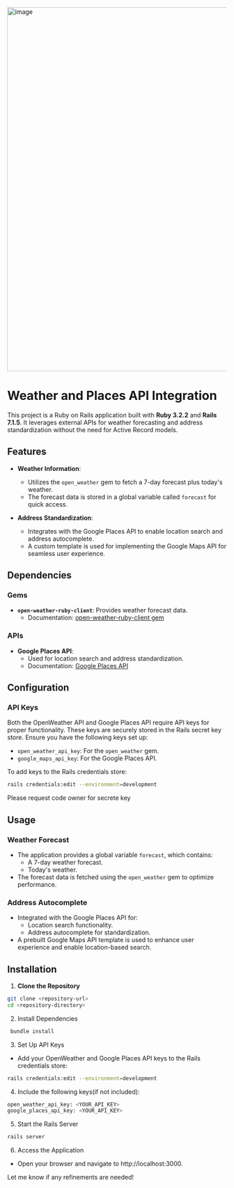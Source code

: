<img width="836" alt="image" src="https://github.com/user-attachments/assets/ab5f7d28-5a4c-48f3-a3a2-7be22ce9817a">


# Weather and Places API Integration

This project is a Ruby on Rails application built with **Ruby 3.2.2** and **Rails 7.1.5**. It leverages external APIs for weather forecasting and address standardization without the need for Active Record models.

## Features

- **Weather Information**: 
  - Utilizes the `open_weather` gem to fetch a 7-day forecast plus today's weather.
  - The forecast data is stored in a global variable called `forecast` for quick access.

- **Address Standardization**:
  - Integrates with the Google Places API to enable location search and address autocomplete.
  - A custom template is used for implementing the Google Maps API for seamless user experience.

## Dependencies

### Gems
- **`open-weather-ruby-client`**: Provides weather forecast data.
  - Documentation: [open-weather-ruby-client gem](https://github.com/dblock/open-weather-ruby-client)

### APIs
- **Google Places API**:
  - Used for location search and address standardization.
  - Documentation: [Google Places API](https://developers.google.com/maps/documentation/places)

## Configuration

### API Keys
Both the OpenWeather API and Google Places API require API keys for proper functionality. These keys are securely stored in the Rails secret key store. Ensure you have the following keys set up:

- `open_weather_api_key`: For the `open_weather` gem.
- `google_maps_api_key`: For the Google Places API.

To add keys to the Rails credentials store:
```bash
rails credentials:edit --environment=development
```
Please request code owner for secrete key

## Usage

### Weather Forecast
- The application provides a global variable `forecast`, which contains:
  - A 7-day weather forecast.
  - Today's weather.
- The forecast data is fetched using the `open_weather` gem to optimize performance.

### Address Autocomplete
- Integrated with the Google Places API for:
  - Location search functionality.
  - Address autocomplete for standardization.
- A prebuilt Google Maps API template is used to enhance user experience and enable location-based search.

## Installation

1. **Clone the Repository**
  ```bash
  git clone <repository-url>
  cd <repository-directory>
  ```
2. Install Dependencies
  ```bash
   bundle install
  ```
3. Set Up API Keys
  - Add your OpenWeather and Google Places API keys to the Rails credentials store:
  ```bash
  rails credentials:edit --environment=development
  ```
4. Include the following keys(if not included):
  ```bash
  open_weather_api_key: <YOUR_API_KEY>
  google_places_api_key: <YOUR_API_KEY>
  ```
5. Start the Rails Server
  ```bash
  rails server
  ```
6. Access the Application
  - Open your browser and navigate to http://localhost:3000.

Let me know if any refinements are needed!


  

